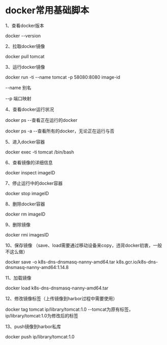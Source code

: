 # docker常用基础脚本

1、查看docker版本

docker --version

2、拉取docker镜像

docker pull tomcat

3、运行docker镜像

docker run -ti --name tomcat -p 58080:8080 image-id

--name  别名

--p  端口映射

4、查看docker运行状况

docker ps		--查看正在运行的docker

docker ps -a		--查看所有的docker，无论正在运行与否

5、进入docker容器

docker exec -ti tomcat /bin/bash

6、查看镜像的详细信息

docker inspect imageID

7、停止运行中的docker容器

docker stop imageID

8、删除docker容器

docker rm imageID

9、删除镜像

docker rmi imagesID

10、保存镜像	（save、load需要通过移动设备来copy，违背docker初衷，一般不这么做）

docker save -o k8s-dns-dnsmasq-nanny-amd64.tar k8s.gcr.io/k8s-dns-dnsmasq-nanny-amd64:1.14.8

11、加载镜像

docker load k8s-dns-dnsmasq-nanny-amd64.tar

12、修改镜像标签（上传镜像到harbor过程中需要使用）

docker tag tomcat ip/library/tomcat:1.0	--tomcat为原有标签，ip/library/tomcat:1.0为修改后的标签

13、push镜像到harbor私库

docker push ip/library/tomcat:1.0

